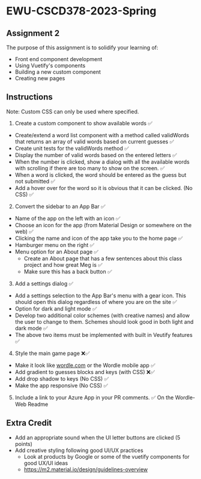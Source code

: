 # EWU-CSCD378-2023-Spring

## Assignment 2

The purpose of this assignment is to solidify your learning of:
- Front end component development
- Using Vuetify's components
- Building a new custom component
- Creating new pages

## Instructions
Note: Custom CSS can only be used where specified.

1. Create a custom component to show available words ✅
- Create/extend a word list component with a method called validWords that returns an array of valid words based on current guesses ✅
- Create unit tests for the validWords method ✅
- Display the number of valid words based on the entered letters ✅
- When the number is clicked, show a dialog with all the available words with scrolling if there are too many to show on the screen. ✅
- When a word is clicked, the word should be entered as the guess but not submitted ✅
- Add a hover over for the word so it is obvious that it can be clicked. (No CSS) ✅

2. Convert the sidebar to an App Bar ✅
- Name of the app on the left with an icon ✅
- Choose an icon for the app (from Material Design or somewhere on the web) ✅
- Clicking the name and icon of the app take you to the home page ✅
- Hamburger menu on the right ✅
- Menu option for an About page ✅
  - Create an About page that has a few sentences about this class project and how great Meg is ✅
  - Make sure this has a back button ✅

3. Add a settings dialog ✅
- Add a settings selection to the App Bar's menu with a gear icon. This should open this dialog regardless of where you are on the site ✅
- Option for dark and light mode ✅
- Develop two additional color schemes (with creative names) and allow the user to change to them. Schemes should look good in both light and dark mode ✅
- The above two items must be implemented with built in Veutify features ✅

4. Style the main game page ❌✅
- Make it look like [wordle.com](https://www.nytimes.com/games/wordle/index.html) or the Wordle mobile app ✅
- Add gradient to guesses blocks and keys (with CSS) ❌✅
- Add drop shadow to keys (No CSS) ✅
- Make the app responsive (No CSS) ✅

5. Include a link to your Azure App in your PR comments. ✅ On the Wordle-Web Readme

## Extra Credit

- Add an appropriate sound when the UI letter buttons are clicked (5 points)
- Add creative styling following good UI/UX practices
  - Look at products by Google or some of the vuetify components for good UX/UI ideas
  - https://m2.material.io/design/guidelines-overview
